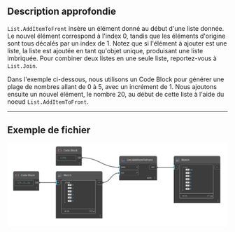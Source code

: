 ## Description approfondie
`List.AddItemToFront` insère un élément donné au début d'une liste donnée. Le nouvel élément correspond à l'index 0, tandis que les éléments d'origine sont tous décalés par un index de 1. Notez que si l'élément à ajouter est une liste, la liste est ajoutée en tant qu'objet unique, produisant une liste imbriquée. Pour combiner deux listes en une seule liste, reportez-vous à `List.Join`.

Dans l'exemple ci-dessous, nous utilisons un Code Block pour générer une plage de nombres allant de 0 à 5, avec un incrément de 1. Nous ajoutons ensuite un nouvel élément, le nombre 20, au début de cette liste à l'aide du noeud `List.AddItemToFront`.
___
## Exemple de fichier

![List.AddItemToFront](./DSCore.List.AddItemToFront_img.jpg)
